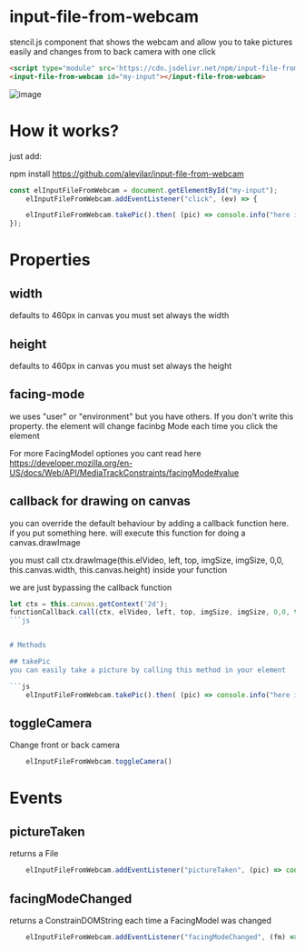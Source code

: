 # input-file-from-webcam
stencil.js component that shows the webcam and allow you to take pictures easily and changes from to back camera with one click


```html
<script type="module" src='https://cdn.jsdelivr.net/npm/input-file-from-webcam/dist/input-file-from-webcam/input-file-from-webcam.esm.js'></script>
<input-file-from-webcam id="my-input"></input-file-from-webcam>
```

![image](https://user-images.githubusercontent.com/222193/225028312-5d30ae4c-4c49-4665-9d49-6d0977e5e2d9.png)




# How it works?

just add:

npm install https://github.com/alevilar/input-file-from-webcam





```js
const elInputFileFromWebcam = document.getElementById("my-input");
    elInputFileFromWebcam.addEventListener("click", (ev) => {

    elInputFileFromWebcam.takePic().then( (pic) => console.info("here is your picture", pic))
});
```


# Properties

## width 
defaults to 460px
in canvas you must set always the width

## height 
defaults to 460px
in canvas you must set always the height

## facing-mode 
we uses "user" or "environment" but you have others. If you don't write this property. the element will change facinbg Mode each time you click the element

For more FacingModel optiones you cant read here https://developer.mozilla.org/en-US/docs/Web/API/MediaTrackConstraints/facingMode#value

## callback for drawing on canvas 
you can override the default behaviour by adding a callback function here.
if you put something here. will execute this function for doing a canvas.drawImage

you must call 
ctx.drawImage(this.elVideo, left, top, imgSize, imgSize, 0,0, this.canvas.width, this.canvas.height)
inside your function

we are just bypassing the callback function

```js
let ctx = this.canvas.getContext('2d');
functionCallback.call(ctx, elVideo, left, top, imgSize, imgSize, 0,0, this.canvas.width, this.canvas.height);
```js


# Methods

## takePic
you can easily take a picture by calling this method in your element

```js
    elInputFileFromWebcam.takePic().then( (pic) => console.info("here is your picture", pic))
```


## toggleCamera
Change front or back camera

```js
    elInputFileFromWebcam.toggleCamera()
```



# Events

## pictureTaken
returns a File

```js
    elInputFileFromWebcam.addEventListener("pictureTaken", (pic) => console.info("here is my pic from callback", pic))
```



## facingModeChanged
returns a ConstrainDOMString each time a FacingModel was changed
```js
    elInputFileFromWebcam.addEventListener("facingModeChanged", (fm) => console.info("here is your facing Mode now", fm))
```
